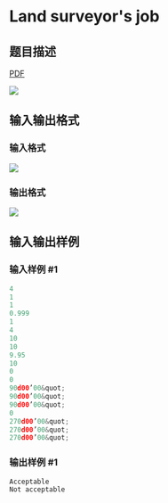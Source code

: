# Land surveyor&#039;s job

## 题目描述

[problemUrl]: https://uva.onlinejudge.org/index.php?option=com_onlinejudge&Itemid=8&category=21&page=show_problem&problem=1877

[PDF](https://uva.onlinejudge.org/external/109/p10936.pdf)

![](https://cdn.luogu.com.cn/upload/vjudge_pic/UVA10936/0a811f29f3bfbd3bda5565fd7663c2ee50295121.png)

## 输入输出格式

### 输入格式

![](https://cdn.luogu.com.cn/upload/vjudge_pic/UVA10936/b06daa9b2a747df5106c1d3f13f3f70dd50629dc.png)

### 输出格式

![](https://cdn.luogu.com.cn/upload/vjudge_pic/UVA10936/ea46304c03a863efc2c9f5d323dcb42f78d6cb40.png)

## 输入输出样例

### 输入样例 #1

```cpp
4
1
1
0.999
1
4
10
10
9.95
10
0
0
90d00’00&quot;
90d00’00&quot;
90d00’00&quot;
0
270d00’00&quot;
270d00’00&quot;
270d00’00&quot;
```


### 输出样例 #1

```cpp
Acceptable
Not acceptable
```


